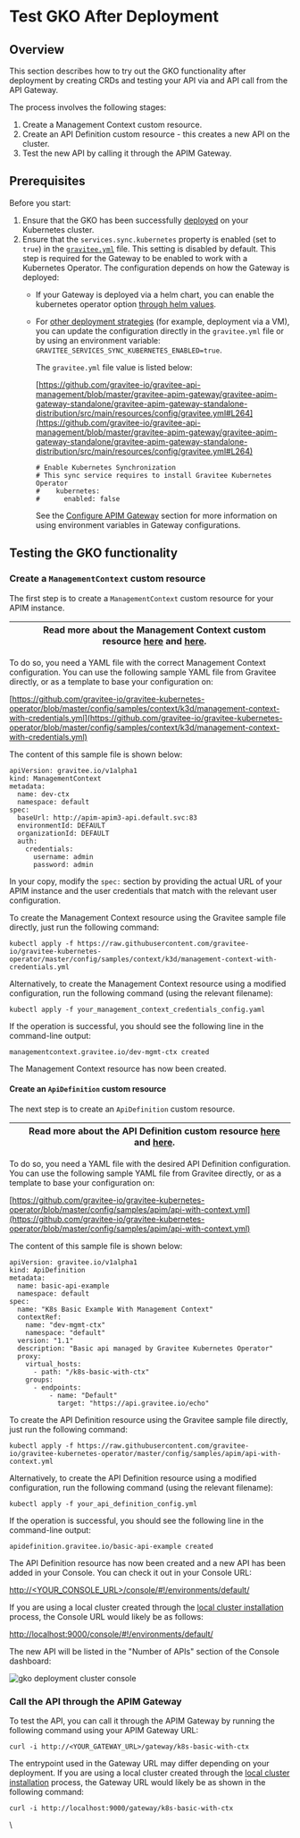 # Test GKO After Deployment

## Overview

This section describes how to try out the GKO functionality after deployment by creating CRDs and testing your API via and API call from the API Gateway.

The process involves the following stages:

1. Create a Management Context custom resource.
2. Create an API Definition custom resource - this creates a new API on the cluster.
3. Test the new API by calling it through the APIM Gateway.

## Prerequisites

Before you start:

1. Ensure that the GKO has been successfully [deployed](https://docs.gravitee.io/apim/3.x/apim\_kubernetes\_operator\_installation\_cluster.html) on your Kubernetes cluster.
2. Ensure that the `services.sync.kubernetes` property is enabled (set to `true`) in the [`gravitee.yml`](https://github.com/gravitee-io/gravitee-api-management/blob/master/gravitee-apim-gateway/gravitee-apim-gateway-standalone/gravitee-apim-gateway-standalone-distribution/src/main/resources/config/gravitee.yml#L264) file. This setting is disabled by default. This step is required for the Gateway to be enabled to work with a Kubernetes Operator. The configuration depends on how the Gateway is deployed:
   * If your Gateway is deployed via a helm chart, you can enable the kubernetes operator option [through helm values](https://docs.gravitee.io/apim/3.x/apim\_installguide\_kubernetes.html#gravitee\_gateway).
   *   For [other deployment strategies](https://docs.gravitee.io/apim/3.x/apim\_installguide.html) (for example, deployment via a VM), you can update the configuration directly in the `gravitee.yml` file or by using an environment variable: `GRAVITEE_SERVICES_SYNC_KUBERNETES_ENABLED=true`.

       The `gravitee.yml` file value is listed below:

       [https://github.com/gravitee-io/gravitee-api-management/blob/master/gravitee-apim-gateway/gravitee-apim-gateway-standalone/gravitee-apim-gateway-standalone-distribution/src/main/resources/config/gravitee.yml#L264](https://github.com/gravitee-io/gravitee-api-management/blob/master/gravitee-apim-gateway/gravitee-apim-gateway-standalone/gravitee-apim-gateway-standalone-distribution/src/main/resources/config/gravitee.yml#L264)

       ```
       # Enable Kubernetes Synchronization
       # This sync service requires to install Gravitee Kubernetes Operator
       #    kubernetes:
       #      enabled: false
       ```

       See the [Configure APIM Gateway](https://docs.gravitee.io/apim/3.x/apim\_installguide\_gateway\_configuration.html) section for more information on using environment variables in Gateway configurations.

## Testing the GKO functionality

### Create a `ManagementContext` custom resource

The first step is to create a `ManagementContext` custom resource for your APIM instance.

|   | Read more about the Management Context custom resource [here](https://docs.gravitee.io/apim/3.x/apim\_kubernetes\_operator\_definitions.html) and [here](https://docs.gravitee.io/apim/3.x/apim\_kubernetes\_operator\_user\_guide\_management\_context.html). |
| - | -------------------------------------------------------------------------------------------------------------------------------------------------------------------------------------------------------------------------------------------------------------- |

To do so, you need a YAML file with the correct Management Context configuration. You can use the following sample YAML file from Gravitee directly, or as a template to base your configuration on:

[https://github.com/gravitee-io/gravitee-kubernetes-operator/blob/master/config/samples/context/k3d/management-context-with-credentials.yml](https://github.com/gravitee-io/gravitee-kubernetes-operator/blob/master/config/samples/context/k3d/management-context-with-credentials.yml)

The content of this sample file is shown below:

```
apiVersion: gravitee.io/v1alpha1
kind: ManagementContext
metadata:
  name: dev-ctx
  namespace: default
spec:
  baseUrl: http://apim-apim3-api.default.svc:83
  environmentId: DEFAULT
  organizationId: DEFAULT
  auth:
    credentials:
      username: admin
      password: admin
```

In your copy, modify the `spec:` section by providing the actual URL of your APIM instance and the user credentials that match with the relevant user configuration.

To create the Management Context resource using the Gravitee sample file directly, just run the following command:

```
kubectl apply -f https://raw.githubusercontent.com/gravitee-io/gravitee-kubernetes-operator/master/config/samples/context/k3d/management-context-with-credentials.yml
```

Alternatively, to create the Management Context resource using a modified configuration, run the following command (using the relevant filename):

```
kubectl apply -f your_management_context_credentials_config.yaml
```

If the operation is successful, you should see the following line in the command-line output:

```
managementcontext.gravitee.io/dev-mgmt-ctx created
```

The Management Context resource has now been created.

#### Create an `ApiDefinition` custom resource

The next step is to create an `ApiDefinition` custom resource.

|   | Read more about the API Definition custom resource [here](https://docs.gravitee.io/apim/3.x/apim\_kubernetes\_operator\_definitions.html) and [here](https://docs.gravitee.io/apim/3.x/apim\_kubernetes\_operator\_user\_guide\_api\_definition.html). |
| - | ------------------------------------------------------------------------------------------------------------------------------------------------------------------------------------------------------------------------------------------------------ |

To do so, you need a YAML file with the desired API Definition configuration. You can use the following sample YAML file from Gravitee directly, or as a template to base your configuration on:

[https://github.com/gravitee-io/gravitee-kubernetes-operator/blob/master/config/samples/apim/api-with-context.yml](https://github.com/gravitee-io/gravitee-kubernetes-operator/blob/master/config/samples/apim/api-with-context.yml)

The content of this sample file is shown below:

```
apiVersion: gravitee.io/v1alpha1
kind: ApiDefinition
metadata:
  name: basic-api-example
  namespace: default
spec:
  name: "K8s Basic Example With Management Context"
  contextRef:
    name: "dev-mgmt-ctx"
    namespace: "default"
  version: "1.1"
  description: "Basic api managed by Gravitee Kubernetes Operator"
  proxy:
    virtual_hosts:
      - path: "/k8s-basic-with-ctx"
    groups:
      - endpoints:
          - name: "Default"
            target: "https://api.gravitee.io/echo"
```

To create the API Definition resource using the Gravitee sample file directly, just run the following command:

```
kubectl apply -f https://raw.githubusercontent.com/gravitee-io/gravitee-kubernetes-operator/master/config/samples/apim/api-with-context.yml
```

Alternatively, to create the API Definition resource using a modified configuration, run the following command (using the relevant filename):

```
kubectl apply -f your_api_definition_config.yml
```

If the operation is successful, you should see the following line in the command-line output:

```
apidefinition.gravitee.io/basic-api-example created
```

The API Definition resource has now been created and a new API has been added in your Console. You can check it out in your Console URL:

[http://\<YOUR\_CONSOLE\_URL>/console/#!/environments/default/](broken-reference)

If you are using a local cluster created through the [local cluster installation](https://docs.gravitee.io/apim/3.x/apim\_kubernetes\_operator\_installation\_local.html) process, the Console URL would likely be as follows:

[http://localhost:9000/console/#!/environments/default/](http://localhost:9000/console/#!/environments/default/)

The new API will be listed in the "Number of APIs" section of the Console dashboard:

![gko deployment cluster console](https://docs.gravitee.io/images/apim/3.x/kubernetes/gko-deployment-cluster-console.png)

### Call the API through the APIM Gateway

To test the API, you can call it through the APIM Gateway by running the following command using your APIM Gateway URL:

```
curl -i http://<YOUR_GATEWAY_URL>/gateway/k8s-basic-with-ctx
```

The entrypoint used in the Gateway URL may differ depending on your deployment. If you are using a local cluster created through the [local cluster installation](https://docs.gravitee.io/apim/3.x/apim\_kubernetes\_operator\_installation\_local.html) process, the Gateway URL would likely be as shown in the following command:

```
curl -i http://localhost:9000/gateway/k8s-basic-with-ctx
```

\
